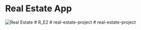 # Real Estate App

![Real Estate](https://i.ibb.co/jTW4bFC/image.png)
#   R _ E 2  
 #   r e a l - e s t a t e - p r o j e c t  
 #   r e a l - e s t a t e - p r o j e c t  
 